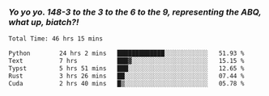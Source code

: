 ### ***Yo yo yo. 148-3 to the 3 to the 6 to the 9, representing the ABQ, what up, biatch?!***

<!--START_SECTION:waka-->

```txt
Total Time: 46 hrs 15 mins

Python        24 hrs 2 mins   █████████████░░░░░░░░░░░░   51.93 %
Text          7 hrs           ███▓░░░░░░░░░░░░░░░░░░░░░   15.15 %
Typst         5 hrs 51 mins   ███░░░░░░░░░░░░░░░░░░░░░░   12.65 %
Rust          3 hrs 26 mins   ██░░░░░░░░░░░░░░░░░░░░░░░   07.44 %
Cuda          2 hrs 40 mins   █▒░░░░░░░░░░░░░░░░░░░░░░░   05.78 %
```

<!--END_SECTION:waka-->

<!--
**AJMC2002/AJMC2002** is a ✨ _special_ ✨ repository because its `README.md` (this file) appears on your GitHub profile.

Here are some ideas to get you started:

- 🔭 I’m currently working on ...
- 🌱 I’m currently learning ...
- 👯 I’m looking to collaborate on ...
- 🤔 I’m looking for help with ...
- 💬 Ask me about ...
- 📫 How to reach me: ...
- 😄 Pronouns: ...
- ⚡ Fun fact: ...
-->
